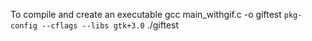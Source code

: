 To compile and create an executable
gcc main_withgif.c -o giftest `pkg-config --cflags --libs gtk+3.0`
./giftest

